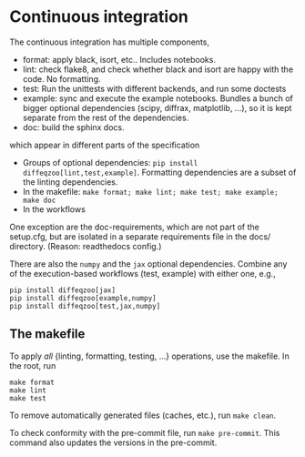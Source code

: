 # Continuous integration


The continuous integration has multiple components,

* format: apply black, isort, etc.. Includes notebooks.
* lint: check flake8, and check whether black and isort are happy with the code. No formatting.
* test: Run the unittests with different backends, and run some doctests
* example: sync and execute the example notebooks. Bundles a bunch of bigger optional dependencies (scipy, diffrax, matplotlib, ...), so it is kept separate from the rest of the dependencies.
* doc: build the sphinx docs.

which appear in different parts of the specification

* Groups of optional dependencies: `pip install diffeqzoo[lint,test,example]`. Formatting dependencies are a subset of the linting dependencies.
* In the makefile: `make format; make lint; make test; make example; make doc`
* In the workflows

One exception are the doc-requirements, which are not part of the setup.cfg, but are isolated in a separate requirements file in the docs/ directory.
(Reason: readthedocs config.)


There are also the `numpy` and the `jax` optional dependencies.
Combine any of the execution-based workflows (test, example) with either one, e.g.,
```
pip install diffeqzoo[jax]
pip install diffeqzoo[example,numpy]
pip install diffeqzoo[test,jax,numpy]
```


## The makefile

To apply _all_ {linting, formatting, testing, ...} operations, use the makefile.
In the root, run

```
make format
make lint
make test
```

To remove automatically generated files (caches, etc.), run ``make clean``.

To check conformity with the pre-commit file, run ``make pre-commit``.
This command also updates the versions in the pre-commit.
